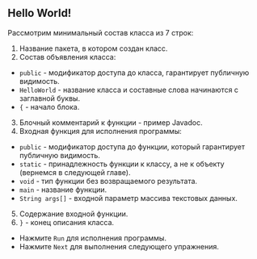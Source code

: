 Hello World!
-
Рассмотрим минимальный состав класса из 7 строк:

1) Название пакета, в котором создан класс.
2) Состав объявления класса:

- `public` - модификатор доступа до класса, гарантирует публичную видимость.
- `HelloWorld` - название класса и составные слова начинаются с заглавной буквы.
- `{` - начало блока.

3) Блочный комментарий к функции - пример Javadoc.
4) Входная функция для исполнения программы:

- `public` - модификатор доступа до функции, который гарантирует публичную видимость.
- `static` - принадлежность функции к классу, а не к объекту (вернемся в следующей главе).
- `void` - тип функции без возвращаемого результата.
- `main` - название функции.
- `String args[]` - входной параметр массива текстовых данных.

5) Содержание входной функции.
6) `}` - конец описания класса.


- Нажмите `Run` для исполнения программы.
- Нажмите `Next` для выполнения следующего упражнения.